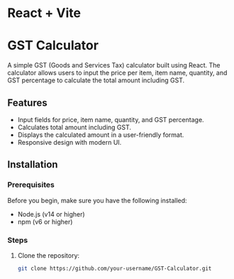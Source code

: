 # React + Vite

# GST Calculator

A simple GST (Goods and Services Tax) calculator built using React. The calculator allows users to input the price per item, item name, quantity, and GST percentage to calculate the total amount including GST.

## Features
- Input fields for price, item name, quantity, and GST percentage.
- Calculates total amount including GST.
- Displays the calculated amount in a user-friendly format.
- Responsive design with modern UI.

## Installation

### Prerequisites

Before you begin, make sure you have the following installed:
- Node.js (v14 or higher)
- npm (v6 or higher)

### Steps

1. Clone the repository:
   ```bash
   git clone https://github.com/your-username/GST-Calculator.git
